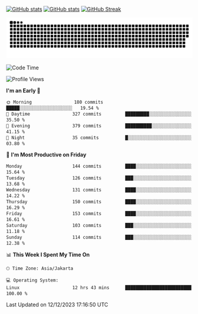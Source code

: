 [![GitHub stats](https://github-readme-stats.vercel.app/api?username=aurelioklv&card_width=500&show_icons=true&rank_icon=github&theme=solarized-dark#gh-dark-mode-only)](https://github.com/anuraghazra/github-readme-stats#gh-dark-mode-only)
[![GitHub stats](https://github-readme-stats.vercel.app/api?username=aurelioklv&card_width=500&show_icons=true&rank_icon=github&theme=buefy#gh-light-mode-only)](https://github.com/anuraghazra/github-readme-stats#gh-light-mode-only)
[![GitHub Streak](https://streak-stats.demolab.com/?user=aurelioklv&card_width=336&theme=solarized-dark)](https://git.io/streak-stats)

<picture>
  <source media="(prefers-color-scheme: dark)" srcset="https://raw.githubusercontent.com/aurelioklv/aurelioklv/snake-output/github-contribution-grid-snake-dark.svg">
  <source media="(prefers-color-scheme: light)" srcset="https://raw.githubusercontent.com/aurelioklv/aurelioklv/snake-output/github-contribution-grid-snake.svg">
  <img alt="github contribution grid snake animation" src="https://raw.githubusercontent.com/aurelioklv/aurelioklv/snake-output/github-contribution-grid-snake.svg">
</picture>

<!--START_SECTION:waka-->
![Code Time](http://img.shields.io/badge/Code%20Time-318%20hrs%2036%20mins-blue)

![Profile Views](http://img.shields.io/badge/Profile%20Views-2-blue)

**I'm an Early 🐤** 

```text
🌞 Morning                180 commits         █████░░░░░░░░░░░░░░░░░░░░   19.54 % 
🌆 Daytime                327 commits         █████████░░░░░░░░░░░░░░░░   35.50 % 
🌃 Evening                379 commits         ██████████░░░░░░░░░░░░░░░   41.15 % 
🌙 Night                  35 commits          █░░░░░░░░░░░░░░░░░░░░░░░░   03.80 % 
```
📅 **I'm Most Productive on Friday** 

```text
Monday                   144 commits         ████░░░░░░░░░░░░░░░░░░░░░   15.64 % 
Tuesday                  126 commits         ███░░░░░░░░░░░░░░░░░░░░░░   13.68 % 
Wednesday                131 commits         ████░░░░░░░░░░░░░░░░░░░░░   14.22 % 
Thursday                 150 commits         ████░░░░░░░░░░░░░░░░░░░░░   16.29 % 
Friday                   153 commits         ████░░░░░░░░░░░░░░░░░░░░░   16.61 % 
Saturday                 103 commits         ███░░░░░░░░░░░░░░░░░░░░░░   11.18 % 
Sunday                   114 commits         ███░░░░░░░░░░░░░░░░░░░░░░   12.38 % 
```


📊 **This Week I Spent My Time On** 

```text
🕑︎ Time Zone: Asia/Jakarta

💻 Operating System: 
Linux                    12 hrs 43 mins      █████████████████████████   100.00 % 
```


 Last Updated on 12/12/2023 17:16:50 UTC
<!--END_SECTION:waka-->
